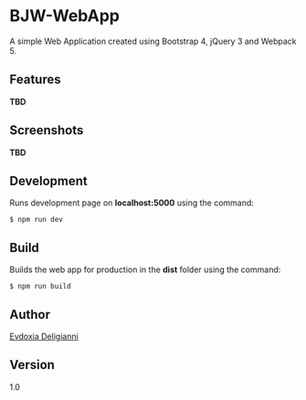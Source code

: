# BJW-WebApp
A simple Web Application created using Bootstrap 4, jQuery 3 and Webpack 5.

## Features
**TBD**

## Screenshots
**TBD**

## Development
Runs development page on **localhost:5000** using the command:

```
$ npm run dev
```

## Build
Builds the web app for production in the **dist** folder using the command:

```
$ npm run build
```

## Author
[Evdoxia Deligianni](https://github.com/evideli)

## Version
1.0
